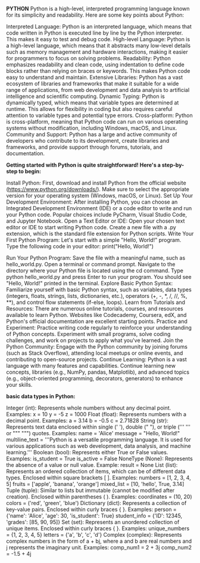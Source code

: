 **PYTHON**
Python is a high-level, interpreted programming language known for its simplicity and readability. Here are some key points about Python:

Interpreted Language: Python is an interpreted language, which means that code written in Python is executed line by line by the Python interpreter. This makes it easy to test and debug code.
High-level Language: Python is a high-level language, which means that it abstracts many low-level details such as memory management and hardware interactions, making it easier for programmers to focus on solving problems.
Readability: Python emphasizes readability and clean code, using indentation to define code blocks rather than relying on braces or keywords. This makes Python code easy to understand and maintain.
Extensive Libraries: Python has a vast ecosystem of libraries and frameworks that make it suitable for a wide range of applications, from web development and data analysis to artificial intelligence and scientific computing.
Dynamic Typing: Python is dynamically typed, which means that variable types are determined at runtime. This allows for flexibility in coding but also requires careful attention to variable types and potential type errors.
Cross-platform: Python is cross-platform, meaning that Python code can run on various operating systems without modification, including Windows, macOS, and Linux.
Community and Support: Python has a large and active community of developers who contribute to its development, create libraries and frameworks, and provide support through forums, tutorials, and documentation.


**Getting started with Python is quite straightforward! Here's a step-by-step to begin:**

Install Python:
First, download and install Python from the official website (https://www.python.org/downloads/). Make sure to select the appropriate version for your operating system (Windows, macOS, or Linux).
Set Up Your Development Environment:
After installing Python, you can choose an Integrated Development Environment (IDE) or a code editor to write and run your Python code. Popular choices include PyCharm, Visual Studio Code, and Jupyter Notebook.
Open a Text Editor or IDE:
Open your chosen text editor or IDE to start writing Python code. Create a new file with a .py extension, which is the standard file extension for Python scripts.
Write Your First Python Program:
Let's start with a simple "Hello, World!" program. Type the following code in your editor:
print("Hello, World!")

Run Your Python Program:
Save the file with a meaningful name, such as hello_world.py.
Open a terminal or command prompt.
Navigate to the directory where your Python file is located using the cd command.
Type python hello_world.py and press Enter to run your program. You should see "Hello, World!" printed in the terminal.
Explore Basic Python Syntax:
Familiarize yourself with basic Python syntax, such as variables, data types (integers, floats, strings, lists, dictionaries, etc.), operators (+, -, *, /, //, %, **), and control flow statements (if-else, loops).
Learn from Tutorials and Resources:
There are numerous online tutorials, courses, and resources available to learn Python. Websites like Codecademy, Coursera, edX, and Python's official documentation are excellent starting points.
Practice and Experiment:
Practice writing code regularly to reinforce your understanding of Python concepts.
Experiment with small programs, solve coding challenges, and work on projects to apply what you've learned.
Join the Python Community:
Engage with the Python community by joining forums (such as Stack Overflow), attending local meetups or online events, and contributing to open-source projects.
Continue Learning:
Python is a vast language with many features and capabilities. Continue learning new concepts, libraries (e.g., NumPy, pandas, Matplotlib), and advanced topics (e.g., object-oriented programming, decorators, generators) to enhance your skills.

**basic data types in Python:**

Integer (int):
Represents whole numbers without any decimal point.
Examples:
x = 10
y = -5
z = 1000
Float (float):
Represents numbers with a decimal point.
Examples:
a = 3.14
b = -0.5
c = 2.71828
String (str):
Represents text data enclosed within single (' '), double (" "), or triple (''' ''' or """ """) quotes.
Examples:
name = 'Alice'
message = "Hello, World!"
multiline_text = '''Python is a versatile programming language. It is used for various applications such as web development, data analysis, and machine learning.'''
Boolean (bool):
Represents either True or False values.
Examples:
is_student = True
is_active = False
NoneType (None):
Represents the absence of a value or null value.
Example:
result = None
List (list):
Represents an ordered collection of items, which can be of different data types.
Enclosed within square brackets [ ].
Examples:
numbers = [1, 2, 3, 4, 5]
fruits = ['apple', 'banana', 'orange']
mixed_list = [10, 'hello', True, 3.14]
Tuple (tuple):
Similar to lists but immutable (cannot be modified after creation).
Enclosed within parentheses ( ).
Examples:
coordinates = (10, 20)
colors = ('red', 'green', 'blue')
Dictionary (dict):
Represents a collection of key-value pairs.
Enclosed within curly braces { }.
Examples:
person = {'name': 'Alice', 'age': 30, 'is_student': True}
student_info = {'ID': 12345, 'grades': [85, 90, 95]}
Set (set):
Represents an unordered collection of unique items.
Enclosed within curly braces { }.
Examples:
unique_numbers = {1, 2, 3, 4, 5}
letters = {'a', 'b', 'c', 'd'}
Complex (complex):
Represents complex numbers in the form of a + bj, where a and b are real numbers and j represents the imaginary unit.
Examples:
comp_num1 = 2 + 3j
comp_num2 = -1.5 + 4j
